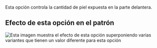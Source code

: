 Esta opción controla la cantidad de piel expuesta en la parte delantera.

## Efecto de esta opción en el patrón

![Esta imagen muestra el efecto de esta opción superponiendo varias variantes que tienen un valor diferente para esta opción](ursula_tapertogusset_sample.svg "Efecto de esta opción en el patrón")
